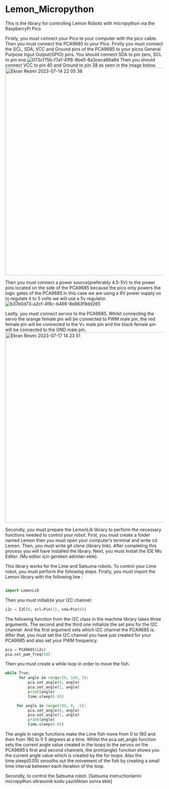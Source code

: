 # Lemon_Micropython
This is the library for controlling Lemon Robots with micropython via the RaspberryPi Pico


Firstly, you must connect your Pico to your computer with the pico cable. Then you must connect the PCA9685 to your Pico. Firstly you must connect the SCL, SDA, VCC and Ground pins of the PCA9685 to your picos General Purpose Input Output(GPIO) pins. You should connect SDA to pin zero, SCL to pin one.![073cf75b-f7a1-41f8-8be5-8a3ceca66a8d](https://github.com/HisarCS/Lemon_Micropython/assets/120194760/a306004c-99e0-4492-924a-61f84acff67c) Then you should connect VCC to pin 40 and Ground to pin 38 as seen in the image below. <img width="659" alt="Ekran Resmi 2023-07-14 22 05 38" src="https://github.com/HisarCS/Lemon_Micropython/assets/66021457/c94857f9-6346-425e-9317-646f2ec98a96">

Then you must connect a power source(preferably 4.5-5V) to the power pins located on the side of the PCA9685 because the pico only powers the logic gates of the PCA9685.In this case we are using a 9V power supply so to regulate it to 5 volts we will use a 5v regulator.
![b37e0d73-a2cf-4f8c-b466-8e863f9dd265](https://github.com/HisarCS/Lemon_Micropython/assets/120194760/3c28182c-8ede-4216-95c7-40cf21b59ac7)

Lastly, you must connect servos to the PCA9685. Whilst connecting the servo the orange female pin will be connected to PWM male pin, the red female pin will be connected to the V+ male pin and the black female pin will be connected to the GND male pin.<img width="604" alt="Ekran Resmi 2023-07-17 14 23 51" src="https://github.com/HisarCS/Lemon_Micropython/assets/66021457/2c23e1e4-7ac6-457f-8ee8-7d156168dc37">


Secondly, you must prepare the LemonLib library to perform the necessary functions needed to control your robot. First, you must create a folder named Lemon then you must open your computer’s terminal and write cd Lemon. Then, you must write git clone (library link). After completing this process you will have installed the library. Next, you must install the IDE Mu Editor. (Mu editor için gereken adımları ekle). 

This library works for the Lime and Satsuma robots. To control your Lime robot, you must perform the following steps. Firstly, you must import the Lemon library with the following line :

```python

import LemonLib

```

Then you must initialize your I2C 
channel:

```python
i2c = I2C(0, scl=Pin(1), sda=Pin(0))
```

The following function from the I2C class in the machine library takes three arguments. The second and the third one initialize the set pins for the I2C channel. And the first argument sets which I2C channel the PCA9685 is. After that, you must set the I2C channel you have just created for your PCA9685 and also set your PWM frequency.
```python
pca = PCA9685(i2c)
pca.set_pwm_freq(50)
```
Then you must create a while loop in order to move the fish.
```python
while True:
      for angle in range:(0, 180, 5):
          pca.set_angle(0, angle)
          pca.set_angle(1, angle)
          print(angle)
          time.sleep(0.05)

     for angle in range(180, 0, -5):
          pca.set_angle(0, angle)
          pca.set_angle(1, angle)
          print(angle)
          time.sleep(0.05)
```

The angle in range functions make the Lime fish move from 0 to 180 and then from 180 to 0 5 degrees at a time. Whilst the pca.set_angle function sets the current angle value created in the loops to the servos on the PCA9685’s first and second channels, the print(angle) function shows you the current angle value which is created by the for loops. Also the time.sleep(0.05) smooths out the movement of the fish by creating a small time interval between each iteration of the loop.

Secondly, to control the Satsuma robot. [Satsuma instructionlarini micropython ultrasonik kodu yazildiktan sonra ekle]
